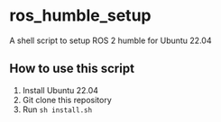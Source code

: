 # ros_humble_setup

A shell script to setup ROS 2 humble for Ubuntu 22.04

## How to use this script

1. Install Ubuntu 22.04
2. Git clone this repository
3. Run `sh install.sh`
